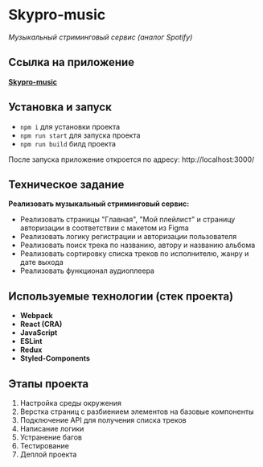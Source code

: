 # Skypro-music

_Музыкальный стриминговый сервис (аналог Spotify)_

## Ссылка на приложение

[**Skypro-music**](https://sky-search-pro.vercel.app/)

## Установка и запуск

- `npm i` для установки проекта
- `npm run start` для запуска проекта
- `npm run build` билд проекта

После запуска приложение откроется по адресу: http://localhost:3000/

## Техническое задание

**Реализовать музыкальный стриминговый сервис:**

- Реализовать страницы "Главная", "Мой плейлист" и страницу авторизации в соответствии с макетом из Figma
- Реализовать логику регистрации и авторизации пользователя
- Реализовать поиск трека по названию, автору и названию альбома
- Реализовать сортировку списка треков по исполнителю, жанру и дате выхода
- Реализовать функционал аудиоплеера

## Используемые технологии (стек проекта)

- **Webpack**
- **React (CRA)**
- **JavaScript**
- **ESLint**
- **Redux**
- **Styled-Components**

## Этапы проекта

1. Настройка среды окружения
2. Верстка страниц с разбиением элементов на базовые компоненты
3. Подключение API для получения списка треков
4. Написание логики
5. Устранение багов
6. Тестирование
7. Деплой проекта
